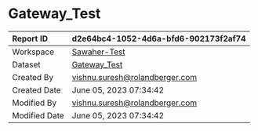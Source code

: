 



# Gateway_Test

|Report ID|d2e64bc4-1052-4d6a-bfd6-902173f2af74|
| :--- | :--- |
|Workspace|[Sawaher-Test](../Workspaces/Sawaher-Test.md)|
|Dataset|[Gateway_Test](../Datasets/Gateway_Test.md)|
|Created By|vishnu.suresh@rolandberger.com|
|Created Date|June 05, 2023 07:34:42|
|Modified By|vishnu.suresh@rolandberger.com|
|Modified Date|June 05, 2023 07:34:42|
